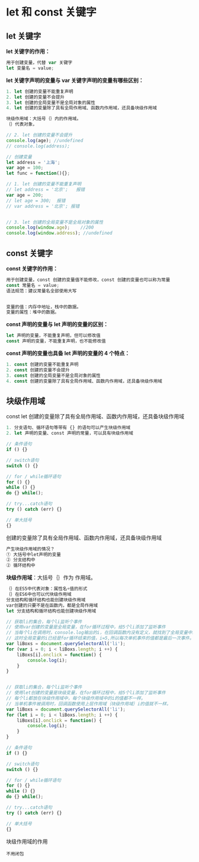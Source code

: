 # let 和 const 关键字

## let 关键字

**let 关键字的作用：** 

```js
用于创建变量，代替 var 关键字
let 变量名 = value;
```

**let 关键字声明的变量与 var 关键字声明的变量有哪些区别：**

```js
1. let 创建的变量不能重复声明
2. let 创建的变量不会提升
3. let 创建的全局变量不是全局对象的属性
4. let 创建的变量除了具有全局作用域、函数内作用域，还具备块级作用域

块级作用域：大括号｛｝内的作用域。
｛｝代表对象，
```

```js
// 2. let 创建的变量不会提升
console.log(age); //undefined
// console.log(address);

// 创建变量
let address = '上海';
var age = 100;
let func = function(){};

// 1. let 创建的变量不能重复声明
// let address = '北京';   报错
var age = 200;
// let age = 300;  报错
// var address = '北京'; 报错


// 3. let 创建的全局变量不是全局对象的属性
console.log(window.age);    //200
console.log(window.address); //undefined
```



## const 关键字

**const 关键字的作用：**

```js
用于创建变量，const 创建的变量值不能修改，const 创建的变量也可以称为常量
const 常量名 = value;
语法规范：建议常量名全部使用大写


变量的值：内存中地址，栈中的数据。
变量的属性：堆中的数据。
```

**const 声明的变量与 let 声明的变量的区别：**

```js
let 声明的变量，不能重复声明，但可以修改值
const 声明的变量，不能重复声明，也不能修改值
```

**const 声明的变量也具备 let 声明的变量的 4 个特点：**

```js
1. const 创建的变量不能重复声明
2. const 创建的变量不会提升
3. const 创建的全局变量不是全局对象的属性
4. const 创建的变量除了具有全局作用域、函数内作用域，还具备块级作用域
```

## 块级作用域

const let 创建的变量除了具有全局作用域、函数内作用域，还具备块级作用域

```js
1. 分支语句、循环语句等带有 {} 的语句可以产生块级作用域
2. let 声明的变量、const 声明的常量，可以具有块级作用域
```

```js
// 条件语句
if () {}

// switch语句
switch () {}

// for / while循环语句
for () {}
while () {}
do {} while();

// try...catch语句
try () catch (err) {}

// 单大括号
{}
```

创建的变量除了具有全局作用域、函数内作用域，还具备块级作用域

```js
产生块级作用域的情况？
① 大括号中let声明的变量
② 分支结构中
② 循环结构中
```

**块级作用域**：大括号｛｝作为 作用域。

```js
｛｝在ES5中代表对象：属性名+值的形式
｛｝在ES6中也可以代块级作用域
分支结构和循环结构也能创建块级作用域
var创建的只要不是在函数内，都是全局作用域
let 分支结构和循环结构也能创建块级作用域
```

```js
// 获取li的集合，每个li监听个事件
// 使用var创建的变量是全局变量，在for循环过程中，给5个li添加了监听事件
// 当每个li在调用时，console.log输出的i，在回调函数内没有定义，就找到了全局变量中i
// 这时全局变量的i已经是for循环结束的值，i=5,所以每次单机事件的值都是最后一次事件。
var liBoxs = document.querySelectorAll('li');
for (var i = 0; i < liBoxs.length; i ++) {
    liBoxs[i].onclick = function() {
        console.log(i);
    }
}


// 获取li的集合，每个li监听个事件
// 使用let创建的变量是块级变量，在for循环过程中，给5个li添加了监听事件
// 每个li都放在块级作用域中，每个块级作用域中的i的值都不一样。
// 当单机事件被调用时，回调函数使用上层作用域｛块级作用域｝i的值就不一样。
var liBoxs = document.querySelectorAll('li');
for (let i = 0; i < liBoxs.length; i ++) {
    liBoxs[i].onclick = function() {
        console.log(i);
    }
}

// 条件语句
if () {}

// switch语句
switch () {}

// for / while循环语句
for () {}
while () {}
do {} while();

// try...catch语句
try () catch (err) {}

// 单大括号
{}
```

块级作用域的作用

`不用闭包`